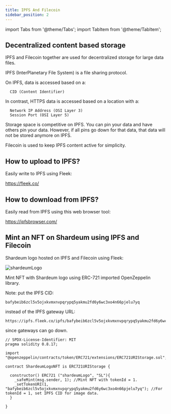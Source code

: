 ```yaml
---
title: IPFS And Filecoin
sidebar_position: 2
---
```


import Tabs from '@theme/Tabs';
import TabItem from '@theme/TabItem';

## Decentralized content based storage

IPFS and Filecoin together are used for decentralized storage for large data files.

IPFS (InterPlanetary File System) is a file sharing protocol.

On IPFS, data is accessed based on a:

      CID (Content Identifier)

In contrast, HTTPS data is accessed based on a location with a:

      Network IP Address (OSI Layer 3)
      Session Port (OSI Layer 5)

Storage space is competitive on IPFS. You can pin your data and have others pin your data.
However, if all pins go down for that data, that data will not be stored anymore on IPFS.

Filecoin is used to keep IPFS content active for simplicity.

## How to upload to IPFS?

Easily write to IPFS using Fleek:

https://fleek.co/

## How to download from IPFS?

Easily read from IPFS using this web browser tool:

https://ipfsbrowser.com/

## Mint an NFT on Shardeum using IPFS and Filecoin

Shardeum logo hosted on IPFS and Filecoin using Fleek:

<img src="https://ipfs.fleek.co/ipfs/bafybeib6zcl5v5ojxkvmxnvpqrypq5yakmu2fd6y6wc3xo4n66pjelu7yq"
alt="shardeumLogo" />

Mint NFT with Shardeum logo using ERC-721 imported OpenZeppelin library.

Note: put the IPFS CID:

    bafybeib6zcl5v5ojxkvmxnvpqrypq5yakmu2fd6y6wc3xo4n66pjelu7yq

instead of the IPFS gateway URL:

    https://ipfs.fleek.co/ipfs/bafybeib6zcl5v5ojxkvmxnvpqrypq5yakmu2fd6y6wc3xo4n66pjelu7yq

since gateways can go down.

<Tabs>
  <TabItem value="solidity" label="Solidity" default>

    // SPDX-License-Identifier: MIT
    pragma solidity 0.8.17;

    import "@openzeppelin/contracts/token/ERC721/extensions/ERC721URIStorage.sol";

    contract ShardeumLogoNFT is ERC721URIStorage {

      constructor() ERC721 ("shardeumLogo", "SL"){
        _safeMint(msg.sender, 1); //Mint NFT with tokenId = 1.
        _setTokenURI(1, "bafybeib6zcl5v5ojxkvmxnvpqrypq5yakmu2fd6y6wc3xo4n66pjelu7yq"); //For tokenId = 1, set IPFS CID for image data.
      }

    }

  </TabItem>
</Tabs>
